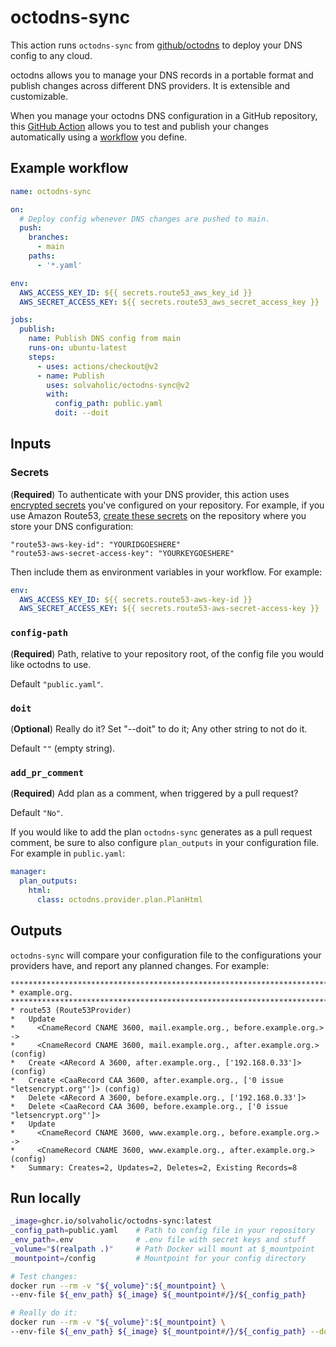 # octodns-sync

This action runs `octodns-sync` from [github/octodns](https://github.com/github/octodns) to deploy your DNS config to any cloud.

octodns allows you to manage your DNS records in a portable format and publish changes across different DNS providers. It is extensible and customizable.

When you manage your octodns DNS configuration in a GitHub repository, this [GitHub Action](https://help.github.com/actions/getting-started-with-github-actions/about-github-actions) allows you to test and publish your changes automatically using a [workflow](https://help.github.com/actions/configuring-and-managing-workflows) you define.

## Example workflow

```yaml
name: octodns-sync

on:
  # Deploy config whenever DNS changes are pushed to main.
  push:
    branches:
      - main
    paths:
      - '*.yaml'

env:
  AWS_ACCESS_KEY_ID: ${{ secrets.route53_aws_key_id }}
  AWS_SECRET_ACCESS_KEY: ${{ secrets.route53_aws_secret_access_key }}

jobs:
  publish:
    name: Publish DNS config from main
    runs-on: ubuntu-latest
    steps:
      - uses: actions/checkout@v2
      - name: Publish
        uses: solvaholic/octodns-sync@v2
        with:
          config_path: public.yaml
          doit: --doit
```

## Inputs

### Secrets

(**Required**) To authenticate with your DNS provider, this action uses
[encrypted secrets](https://help.github.com/actions/configuring-and-managing-workflows/creating-and-storing-encrypted-secrets#about-encrypted-secrets)
you've configured on your repository. For example, if you use Amazon
Route53, [create these secrets](https://help.github.com/actions/configuring-and-managing-workflows/creating-and-storing-encrypted-secrets#creating-encrypted-secrets)
on the repository where you store your DNS configuration:

```text
"route53-aws-key-id": "YOURIDGOESHERE"
"route53-aws-secret-access-key": "YOURKEYGOESHERE"
```

Then include them as environment variables in your workflow. For example:

```yaml
env:
  AWS_ACCESS_KEY_ID: ${{ secrets.route53-aws-key-id }}
  AWS_SECRET_ACCESS_KEY: ${{ secrets.route53-aws-secret-access-key }}
```

### `config-path`

(**Required**) Path, relative to your repository root, of the config file you would like octodns to use.

Default `"public.yaml"`.

### `doit`

(**Optional**) Really do it? Set "--doit" to do it; Any other string to not do it.

Default `""` (empty string).

### `add_pr_comment`

(**Required**) Add plan as a comment, when triggered by a pull request?

Default `"No"`.

If you would like to add the plan `octodns-sync` generates as a pull request comment, be sure to also configure `plan_outputs` in your configuration file. For example in `public.yaml`:

```yaml
manager:
  plan_outputs:
    html:
      class: octodns.provider.plan.PlanHtml
```

## Outputs

`octodns-sync` will compare your configuration file to the configurations your providers have, and report any planned changes. For example:

```text
********************************************************************************
* example.org.
********************************************************************************
* route53 (Route53Provider)
*   Update
*     <CnameRecord CNAME 3600, mail.example.org., before.example.org.> ->
*     <CnameRecord CNAME 3600, mail.example.org., after.example.org.> (config)
*   Create <ARecord A 3600, after.example.org., ['192.168.0.33']> (config)
*   Create <CaaRecord CAA 3600, after.example.org., ['0 issue "letsencrypt.org"']> (config)
*   Delete <ARecord A 3600, before.example.org., ['192.168.0.33']>
*   Delete <CaaRecord CAA 3600, before.example.org., ['0 issue "letsencrypt.org"']>
*   Update
*     <CnameRecord CNAME 3600, www.example.org., before.example.org.> ->
*     <CnameRecord CNAME 3600, www.example.org., after.example.org.> (config)
*   Summary: Creates=2, Updates=2, Deletes=2, Existing Records=8
```

## Run locally

```sh
_image=ghcr.io/solvaholic/octodns-sync:latest
_config_path=public.yaml    # Path to config file in your repository
_env_path=.env              # .env file with secret keys and stuff
_volume="$(realpath .)"     # Path Docker will mount at $_mountpoint
_mountpoint=/config         # Mountpoint for your config directory

# Test changes:
docker run --rm -v "${_volume}":${_mountpoint} \
--env-file ${_env_path} ${_image} ${_mountpoint#/}/${_config_path}

# Really do it:
docker run --rm -v "${_volume}":${_mountpoint} \
--env-file ${_env_path} ${_image} ${_mountpoint#/}/${_config_path} --doit
```
